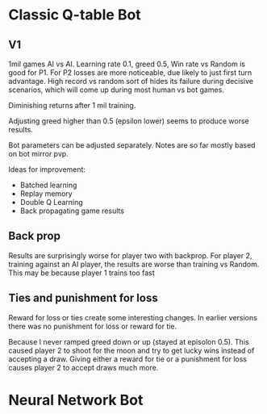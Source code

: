 # Classic Q-table Bot
## V1
1mil games AI vs AI. Learning rate 0.1, greed 0.5, 
Win rate vs Random is good for P1. For P2 losses are more noticeable, due likely to just first turn advantage.
High record vs random sort of hides its failure during decisive scenarios, which will come up during most human vs bot games.

Diminishing returns after 1 mil training.

Adjusting greed higher than 0.5 (epsilon lower) seems to produce worse results.

Bot parameters can be adjusted separately. Notes are so far mostly based on bot mirror pvp.

Ideas for improvement:
- Batched learning
- Replay memory
- Double Q Learning
- Back propagating game results

## Back prop
Results are surprisingly worse for player two with backprop. For player 2, training against an AI player, the results are worse than training vs Random. This may be because player 1 trains too fast

## Ties and punishment for loss
Reward for loss or ties create some interesting changes. In earlier versions there was no punishment for loss or reward for tie.

Because I never ramped greed down or up (stayed at episolon 0.5). This caused player 2 to shoot for the moon and try to get lucky wins instead of accepting a draw. Giving either a reward for tie or a punishment for loss causes player 2 to accept draws much more.

# Neural Network Bot
